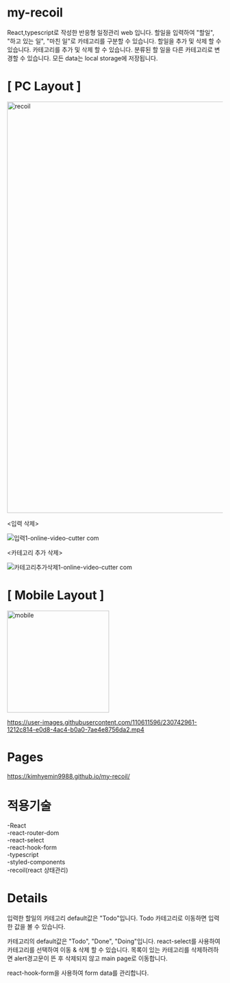 # my-recoil

React,typescript로 작성한 반응형 일정관리 web 입니다.
할일을 입력하여 "할일", "하고 있는 일", "마친 일"로 카테고리를 구분할 수 있습니다.
할일을 추가 및 삭제 할 수 있습니다.
카테고리를 추가 및 삭제 할 수 있습니다.
분류된 할 일을 다른 카테고리로 변경할 수 있습니다.
모든 data는 local storage에 저장됩니다.

# [ PC Layout ]


<img width="960" alt="recoil" src="https://user-images.githubusercontent.com/110611596/228089703-983047a6-bf2b-4fe6-b2ae-0e2c71dbf88e.png">

<입력 삭제>

![입력1-_online-video-cutter com_](https://user-images.githubusercontent.com/110611596/228092009-d91d167d-f74e-4b05-a97c-c5b9767eea75.gif)

<카테고리 추가 삭제>

![카테고리추가삭제1-_online-video-cutter com_](https://user-images.githubusercontent.com/110611596/228092052-646fb62f-6886-4247-95f9-145e3570df9d.gif)


# [ Mobile Layout ]
<img width="238" alt="mobile" src="https://user-images.githubusercontent.com/110611596/230742443-76e65469-8a20-4d6c-9fcf-3bd327b33396.png">

https://user-images.githubusercontent.com/110611596/230742961-1212c814-e0d8-4ac4-b0a0-7ae4e8756da2.mp4


# Pages

https://kimhyemin9988.github.io/my-recoil/

# 적용기술
-React<br>
-react-router-dom<br>
-react-select<br>
-react-hook-form<br>
-typescript<br>
-styled-components<br>
-recoil(react 상태관리)

# Details
입력한 할일의 카테고리 default값은 "Todo"입니다.
Todo 카테고리로 이동하면 입력한 값을 볼 수 있습니다.

카테고리의 default값은 "Todo", "Done", "Doing"입니다.
react-select를 사용하여 카테고리를 선택하여 이동 & 삭제 할 수 있습니다. 
목록이 있는 카테고리를 삭제하려하면 alert경고문이 뜬 후 삭제되지 않고 main page로 이동합니다.

react-hook-form을 사용하여 form data를 관리합니다.
